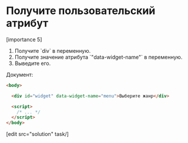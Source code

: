 # Получите пользовательский атрибут

[importance 5]

<ol>
<li>Получите `div` в переменную.</li>
<li>Получите значение атрибута `"data-widget-name"` в переменную.</li>
<li>Выведите его.</li>
</ol>

Документ:

```html
<body>

  <div id="widget" data-widget-name="menu">Выберите жанр</div>

  <script>
    /* ... */
  </script>
</body>
```

[edit src="solution" task/]

